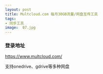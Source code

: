 ```yaml
---
layout: post
title: Multcloud.com 每月30GB流量/网盘互传工具
tags:
- 同步工具
image:  07.jpg
---
```



### 登录地址<br>
https://www.multcloud.com/

支持onedrive、gdrive等多种网盘
